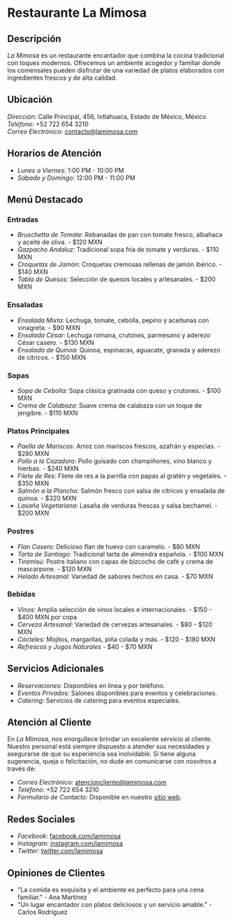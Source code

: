 # Restaurante La Mimosa

## Descripción
*La Mimosa* es un restaurante encantador que combina la cocina tradicional con toques modernos. Ofrecemos un ambiente acogedor y familiar donde los comensales pueden disfrutar de una variedad de platos elaborados con ingredientes frescos y de alta calidad.

## Ubicación
*Dirección:* Calle Principal, 456, Ixtlahuaca, Estado de México, México  
*Teléfono:* +52 722 654 3210  
*Correo Electrónico:* contacto@lamimosa.com

## Horarios de Atención
- *Lunes a Viernes:* 1:00 PM - 10:00 PM
- *Sábado y Domingo:* 12:00 PM - 11:00 PM

## Menú Destacado
### Entradas
- *Bruschetta de Tomate:* Rebanadas de pan con tomate fresco, albahaca y aceite de oliva. - $120 MXN
- *Gazpacho Andaluz:* Tradicional sopa fría de tomate y verduras. - $110 MXN
- *Croquetas de Jamón:* Croquetas cremosas rellenas de jamón ibérico. - $140 MXN
- *Tabla de Quesos:* Selección de quesos locales y artesanales. - $200 MXN

### Ensaladas
- *Ensalada Mixta:* Lechuga, tomate, cebolla, pepino y aceitunas con vinagreta. - $90 MXN
- *Ensalada César:* Lechuga romana, crutones, parmesano y aderezo César casero. - $130 MXN
- *Ensalada de Quinoa:* Quinoa, espinacas, aguacate, granada y aderezo de cítricos. - $150 MXN

### Sopas
- *Sopa de Cebolla:* Sopa clásica gratinada con queso y crutones. - $100 MXN
- *Crema de Calabaza:* Suave crema de calabaza con un toque de jengibre. - $110 MXN

### Platos Principales
- *Paella de Mariscos:* Arroz con mariscos frescos, azafrán y especias. - $280 MXN
- *Pollo a la Cazadora:* Pollo guisado con champiñones, vino blanco y hierbas. - $240 MXN
- *Filete de Res:* Filete de res a la parrilla con papas al gratén y vegetales. - $350 MXN
- *Salmón a la Plancha:* Salmón fresco con salsa de cítricos y ensalada de quinoa. - $320 MXN
- *Lasaña Vegetariana:* Lasaña de verduras frescas y salsa bechamel. - $200 MXN

### Postres
- *Flan Casero:* Delicioso flan de huevo con caramelo. - $80 MXN
- *Tarta de Santiago:* Tradicional tarta de almendra española. - $100 MXN
- *Tiramisú:* Postre italiano con capas de bizcocho de café y crema de mascarpone. - $120 MXN
- *Helado Artesanal:* Variedad de sabores hechos en casa. - $70 MXN

### Bebidas
- *Vinos:* Amplia selección de vinos locales e internacionales. - $150 - $400 MXN por copa
- *Cerveza Artesanal:* Variedad de cervezas artesanales. - $80 - $120 MXN
- *Cócteles:* Mojitos, margaritas, piña colada y más. - $120 - $180 MXN
- *Refrescos y Jugos Naturales* - $40 - $70 MXN

## Servicios Adicionales
- *Reservaciones:* Disponibles en línea y por teléfono.
- *Eventos Privados:* Salones disponibles para eventos y celebraciones.
- *Catering:* Servicios de catering para eventos especiales.

## Atención al Cliente
En *La Mimosa*, nos enorgullece brindar un excelente servicio al cliente. Nuestro personal está siempre dispuesto a atender sus necesidades y asegurarse de que su experiencia sea inolvidable. Si tiene alguna sugerencia, queja o felicitación, no dude en comunicarse con nosotros a través de:

- *Correo Electrónico:* atencioncliente@lamimosa.com
- *Teléfono:* +52 722 654 3210
- *Formulario de Contacto:* Disponible en nuestro [sitio web](https://lamimosa.com/contacto).

## Redes Sociales
- *Facebook:* [facebook.com/lamimosa](https://facebook.com/lamimosa)
- *Instagram:* [instagram.com/lamimosa](https://instagram.com/lamimosa)
- *Twitter:* [twitter.com/lamimosa](https://twitter.com/lamimosa)

## Opiniones de Clientes
- "La comida es exquisita y el ambiente es perfecto para una cena familiar." - Ana Martínez
- "Un lugar encantador con platos deliciosos y un servicio amable." - Carlos Rodríguez